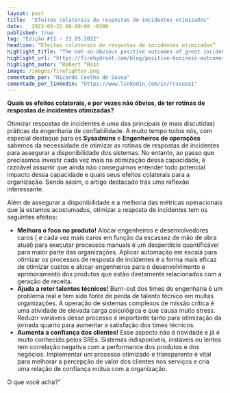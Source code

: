 ```yaml
---
layout: post 
title:  "Efeitos colaterais de respostas de incidentes otimizados"
date:   2022-05-22 08:00:00 -0300
published: true
tag: "Edição #11 - 23.05.2022"
headline: “Efeitos colaterais de respostas de incidentes otimizados”
highlight_title: "The not-so-obvious positive outcomes of great incident management"
highlight_url: "https://firehydrant.com/blog/positive-business-outcomes-of-great-incident-management/"
highlight_autor: “Robert “Ross
image: /images/firefighter.png
comentado_por: "Ricardo Coelho de Sousa"
comentado_por_linkedin: "https://www.linkedin.com/in/rcsousa1"
---
```

**Quais os efeitos colaterais, e por vezes não óbvios, de ter rotinas de respostas de incidentes otimizadas?**

Otimizar respostas de incidentes é uma das principais (e mais discutidas) práticas da engenharia de confiabilidade. A muito tempo todos nós, com especial destaque para os **Sysadmins** e **Engenheiros de operações** sabemos da necessidade de otimizar as rotinas de respostas de incidentes para assegurar a disponibilidade dos sistemas. No entanto, ao passo que precisamos investir cada vez mais na otimização dessa capacidade, é razoável assumir que ainda não conseguimos entender todo potencial impacto dessa capacidade e quais seus efeitos colaterais para a organização. Sendo assim, o artigo destacado trás uma reflexão interessante.

Além de assegurar a disponibilidade e a melhoria das métricas operacionais que já estamos acostumados, otimizar a resposta de incidentes tem os seguintes efeitos:

- **Melhora o foco no produto!** Alocar engenheiros e desenvolvedores caros ( e cada vez mais caros em função da escassez de mão de obra atual) para executar processos manuais é um desperdício quantificável para maior parte das organizações. Aplicar automação em escala para otimizar os processos de resposta de incidentes é a forma mais eficaz de otimizar custos e alocar engenheiros para o desenvolvimento e aprimoramento dos produtos que estão diretamente relacionados com a geração de receita.
- **Ajuda a reter talentos técnicos!** Burn-out dos times de engenharia é um problema real e tem sido fonte de perda de talento técnico em muitas organizações. A operação de sistemas complexos de missão crítica é uma atividade de elevada carga psicológica e que causa muito stress. Reduzir variáveis desse processo é importante tanto para otimização da jornada quanto para aumentar a satisfação dos times técnicos.
- **Aumenta a confiança dos clientes!** Esse aspecto não é novidade e já é muito conhecido pelos SREs. Sistemas indisponíveis, instáveis ou lentos tem correlação negativa com a performance dos produtos e dos negócios. Implementar um processo otimizado e transparente é vital para melhorar a percepção de valor dos clientes nos serviços e cria uma relação de confiança mútua com a organização.
    
O que você acha?”
